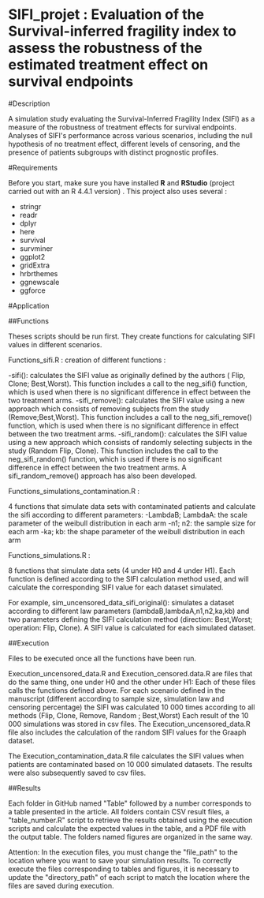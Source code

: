 # SIFI_projet : Evaluation of the Survival-inferred fragility index  to assess the robustness of the estimated treatment effect on survival endpoints

#Description

A simulation study evaluating the Survival-Inferred Fragility Index (SIFI) as a measure of the robustness of treatment effects for survival endpoints.
Analyses of SIFI's performance across various scenarios, including the null hypothesis of no treatment effect, different levels of censoring, and the presence of patients subgroups with distinct prognostic profiles.

#Requirements

Before you start, make sure you have installed **R** and **RStudio** (project carried out with an R 4.4.1 version) .
This project also uses several :

-   stringr
-   readr
-   dplyr
-   here
-   survival
-   survminer
-   ggplot2
-   gridExtra
-   hrbrthemes
-   ggnewscale
-   ggforce

#Application

##Functions

Theses scripts should be run first.
They create functions for calculating SIFI values in different scenarios.

Functions_sifi.R : creation of different functions :

-sifi(): calculates the SIFI value as originally defined by the authors ( Flip, Clone; Best,Worst).
This function includes a call to the neg_sifi() function, which is used when there is no significant difference in effect between the two treatment arms.
-sifi_remove(): calculates the SIFI value using a new approach which consists of removing subjects from the study (Remove;Best,Worst).
This function includes a call to the neg_sifi_remove() function, which is used when there is no significant difference in effect between the two treatment arms.
-sifi_random(): calculates the SIFI value using a new approach which consists of randomly selecting subjects in the study (Random Flip, Clone).
This function includes the call to the neg_sifi_random() function, which is used if there is no significant difference in effect between the two treatment arms.
A sifi_random_remove() approach has also been developed.

Functions_simulations_contamination.R :

4 functions that simulate data sets with contaminated patients and calculate the sifi according to different parameters: -LambdaB; LambdaA: the scale parameter of the weibull distribution in each arm -n1; n2: the sample size for each arm -ka; kb: the shape parameter of the weibull distribution in each arm

Functions_simulations.R :

8 functions that simulate data sets (4 under H0 and 4 under H1).
Each function is defined according to the SIFI calculation method used, and will calculate the corresponding SIFI value for each dataset simulated.

For example, sim_uncensored_data_sifi_original(): simulates a dataset according to different law parameters (lambdaB,lambdaA,n1,n2,ka,kb) and two parameters defining the SIFI calculation method (direction: Best,Worst; operation: Flip, Clone).
A SIFI value is calculated for each simulated dataset.

##Execution

Files to be executed once all the functions have been run.

Execution_uncensored_data.R and Execution_censored.data.R are files that do the same thing, one under H0 and the other under H1: Each of these files calls the functions defined above.
For each scenario defined in the manuscript (different according to sample size, simulation law and censoring percentage) the SIFI was calculated 10 000 times according to all methods (Flip, Clone, Remove, Random ; Best,Worst) Each result of the 10 000 simulations was stored in csv files.
The Execution_uncensored_data.R file also includes the calculation of the random SIFI values for the Graaph dataset.

The Execution_contamination_data.R file calculates the SIFI values when patients are contaminated based on 10 000 simulated datasets.
The results were also subsequently saved to csv files.

##Results

Each folder in GitHub named "Table" followed by a number corresponds to a table presented in the article.
All folders contain CSV result files, a "table_number.R" script to retrieve the results obtained using the execution scripts and calculate the expected values in the table, and a PDF file with the output table.
The folders named figures are organized in the same way.

Attention: In the execution files, you must change the "file_path" to the location where you want to save your simulation results.
To correctly execute the files corresponding to tables and figures, it is necessary to update the "directory_path" of each script to match the location where the files are saved during execution.
